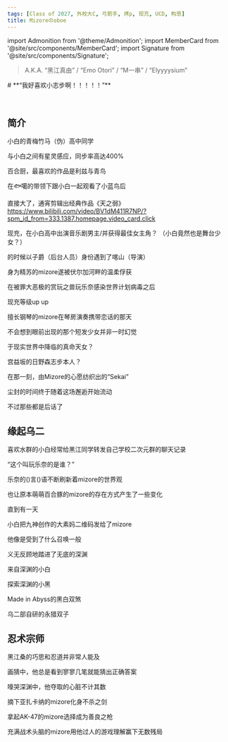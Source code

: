 ```yaml
---
tags: [Class of 2027, 外校大C, 弓箭手, 烤p, 现充, UCD, 构思]
title: Mizoreのoboe
---
```


import Admonition from '@theme/Admonition';
import MemberCard from '@site/src/components/MemberCard';
import Signature from '@site/src/components/Signature';


> A.K.A. “黑江真由” / “Emo Otori” / “M一串” / “Elyyyysium”

<Admonition type="tip" icon="🏹️" title="进条目啥都别说，先一起喊：">
# **“我好喜欢小志步啊！！！！！”**
</Admonition>

<MemberCard
  name="Mizoreのoboe"
  subtitle="Author"
  avatar="https://avatars.cloudflare.steamstatic.com/8a6e58149e164b996f7a5a8777983d26bb4ba7d0_full.jpg" 
  link="https://bgm.tv/user/838612"
/>

<br />

## 简介

小白的青梅竹马（伪）高中同学

与小白之间有星灵感应，同步率高达400%

百合厨，最喜欢的作品是利兹与青鸟

在🐟噶的带领下跟小白一起观看了小蓝鸟后

直接大了，通宵剪辑出经典作品《天之弱》
https://www.bilibili.com/video/BV1dM411R7NP/?spm_id_from=333.1387.homepage.video_card.click

现充，在小白高中出演音乐剧男主/并获得最佳女主角？
（小白竟然也是舞台少女？）

的时候以子爵（后台人员）身份遇到了喀山（导演）

身为精苏的mizore遂被伏尔加河畔的温柔俘获

在被罪大恶极的赏玩之兽玩乐奈感染世界计划病毒之后

现充等级up up

擅长钢琴的mizore在琴房演奏携带恋话的那天

不会想到眼前出现的那个短发少女并非一时幻觉

于现实世界中降临的真命天女？

宫益坂的日野森志步本人？

在那一刻，由Mizore的心愿纺织出的“Sekai”

尘封的时间终于随着这场邂逅开始流动

不过那些都是后话了

## 缘起乌二

喜欢水群的小白经常给黑江同学转发自己学校二次元群的聊天记录

“这个叫玩乐奈的是谁？”

乐奈的()言()语不断刷新着mizore的世界观

也让原本萌萌百合豚的mizore的存在方式产生了一些变化

直到有一天

小白把九神创作的大素妈二维码发给了mizore

他像是受到了什么召唤一般

义无反顾地踏进了无底的深渊

来自深渊的小白

探索深渊的小黑

Made in Abyss的黑白双煞

乌二部自研的永猎双子


## 忍术宗师

黑江桑的巧思和忍道并非常人能及

画猜中，他总是看到寥寥几笔就能猜出正确答案

嚎哭深渊中，他夺取的心脏不计其数

摘下亚扎卡纳的mizore化身不杀之剑

拿起AK-47的mizore选择成为善良之枪

充满战术头脑的mizore用他过人的游戏理解赢下无数残局







